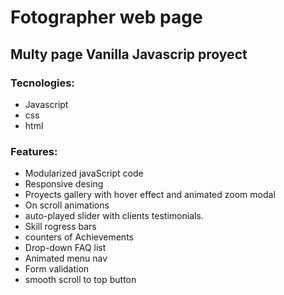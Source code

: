 # Fotographer web page
## Multy page Vanilla Javascrip proyect

### Tecnologies:
+ Javascript  
+ css  
+ html  

### Features:
+ Modularized javaScript code  
+ Responsive desing  
+ Proyects gallery with hover effect and animated zoom modal  
+ On scroll animations  
+ auto-played slider with clients testimonials.
+ Skill rogress bars  
+ counters of Achievements 
+ Drop-down FAQ list  
+ Animated menu nav  
+ Form validation  
+ smooth scroll to top button
